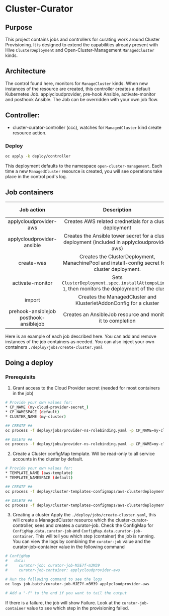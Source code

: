 # Cluster-Curator

## Purpose
This project contains jobs and controllers for curating work around Cluster Provisioning. It is designed to extend the capabilities already present with Hive `ClusterDeployment` and Open-Cluster-Management `ManagedCluster` kinds.

## Architecture
The control found here, monitors for `ManageCluster` kinds.  When new instances of the resource are created, this controller creates a default Kubernetes Job. applycloudprovider, pre-hook Ansible, activate-monitor and posthook Ansible.  The Job can be overridden with your own job flow.

## Controller:
- cluster-curator-controller (ccc), watches for `ManagedCluster` kind create resource action.

### Deploy
```bash
oc apply -k deploy/controller
```
This deployment defaults to the namespace `open-cluster-management`. Each time a new `ManagedCluster` resource is created, you will see operations take place in the control pod's log.

## Job containers

| Job action | Description | Cloud Provider | Override ConfigMap | Template ConfigMap |
| :---------:| :---------: | :------------: | :----------------: | :----------------: |
|applycloudprovider-aws | Creates AWS related crednetials for a cluster deployment | X | X | |
|applycloudprovider-ansible | Creates the Ansible tower secret for a cluster deployment (included in applycloudprovider-aws) | X | X | |
| create-was | Creates the ClusterDeployment, ManachinePool and install-config secret for a cluster deployment. |  | X | X |
| activate-monitor | Sets `ClusterDeployment.spec.installAttempsLimit: 1`, then monitors the deployment of the cluster | | X |  |
| import | Creates the ManagedCluster and KlusterletAddonConfig for a cluster | | X | X |
| prehook-ansiblejob posthook-ansiblejob | Creates an AnsibleJob resource and monitors it to completion |  | X |  |

Here is an example of each job described here. You can add and remove instances of the job containers as needed. You can also inject your own containers `./deploy/jobs/create-cluster.yaml`

## Doing a deploy
### Prerequisits
1. Grant access to the Cloud Provider secret (needed for most containers in the job)
```bash
# Provide your own values for:
* CP_NAME (my-cloud-provider-secret_)
* CP_NAMESPACE (default)
* CLUSTER_NAME (my-cluster)

## CREATE ##
oc process -f deploy/jobs/provider-ns-rolebinding.yaml -p CP_NAME=my-cloud-provider-secret -p CP_NAMESPACE=default -p CLUSTER_NAME=my-cluster | oc apply -f -

## DELETE ##
oc process -f deploy/jobs/provider-ns-rolebinding.yaml -p CP_NAME=my-cloud-provider-secret -p CP_NAMESPACE=default -p CLUSTER_NAME=my-cluster | oc delete -f -
```
2. Create a Cluster configMap template. Will be read-only to all service accounts in the cluster by default.
```bash
# Provide your own values for:
* TEMPLATE_NAME (aws-template)
* TEMPLATE_NAMESPACE (default)

## CREATE ##
oc process -f deploy/cluster-templates-configmaps/aws-clusterdeployment.yaml -p TEMPLATE_NAME=aws-template TEMPLATE_NAMESPACE=default | oc apply -f -

## DELETE ##
oc process -f deploy/cluster-templates-configmaps/aws-clusterdeployment.yaml -p TEMPLATE_NAME=aws-template TEMPLATE_NAMESPACE=default | oc delete -f -
```
3. Creating a cluster
Apply the `./deploy/jobs/create-cluster.yaml`, this will create a ManagedCluster resource which the cluster-curator-controller, sees and creates a curator-job.  Check the ConfigMap for `ConfigMap.data.curator-job` and `ConfigMap.data.curator-job-container`. This will tell you which step (container) the job is running.  You can view the logs by combining the `curator-job` value and the curator-job-container value in the following command
```bash
# ConfigMap
#   data:
#     curator-job: curator-job-MJE7f-m3M39
#     curator-job-container: applycloudprovider-aws

# Run the following command to see the logs
oc logs job.batch/curator-job-MJE7f-m3M39 applycloudprovider-aws

# Add a "-f" to the end if you want to tail the output
```
If there is a failure, the job will show Failure.  Look at the `curator-job-container` value to see which step in the provisioning failed.
 